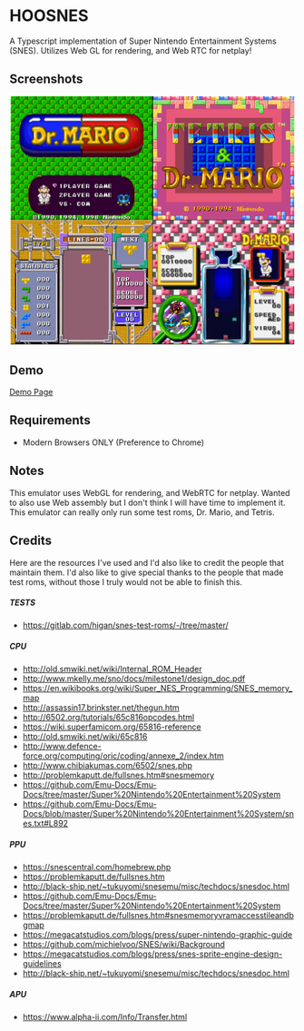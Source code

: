 # HOOSNES
A Typescript implementation of Super Nintendo Entertainment Systems (SNES). 
Utilizes Web GL for rendering, and Web RTC for netplay!  

## Screenshots
<div align="center">
	<img src="https://raw.githubusercontent.com/hkamran/Hoosnes/master/documentations/screenshots.png" width="500px"></img>
</div>

## Demo
<a href="http://hkamran.info/projects/hoosnes">Demo Page</a>

## Requirements
	
- Modern Browsers ONLY (Preference to Chrome)

## Notes

This emulator uses WebGL for rendering, and WebRTC for netplay. Wanted to also use 
Web assembly but I don't think I will have time to implement it. This emulator can really only run
some test roms, Dr. Mario, and Tetris.  

## Credits

Here are the resources I've used and I'd also like to credit the people that maintain them. I'd also like to give
special thanks to the people that made test roms, without those I truly would not be able to finish this.

##### TESTS

* https://gitlab.com/higan/snes-test-roms/-/tree/master/

##### CPU

* http://old.smwiki.net/wiki/Internal_ROM_Header
* http://www.mkelly.me/sno/docs/milestone1/design_doc.pdf
* https://en.wikibooks.org/wiki/Super_NES_Programming/SNES_memory_map
* http://assassin17.brinkster.net/thegun.htm
* http://6502.org/tutorials/65c816opcodes.html
* https://wiki.superfamicom.org/65816-reference
* http://old.smwiki.net/wiki/65c816
* http://www.defence-force.org/computing/oric/coding/annexe_2/index.htm
* http://www.chibiakumas.com/6502/snes.php
* http://problemkaputt.de/fullsnes.htm#snesmemory
* https://github.com/Emu-Docs/Emu-Docs/tree/master/Super%20Nintendo%20Entertainment%20System
* https://github.com/Emu-Docs/Emu-Docs/blob/master/Super%20Nintendo%20Entertainment%20System/snes.txt#L892

##### PPU

* https://snescentral.com/homebrew.php
* https://problemkaputt.de/fullsnes.htm
* http://black-ship.net/~tukuyomi/snesemu/misc/techdocs/snesdoc.html
* https://github.com/Emu-Docs/Emu-Docs/tree/master/Super%20Nintendo%20Entertainment%20System
* https://problemkaputt.de/fullsnes.htm#snesmemoryvramaccesstileandbgmap
* https://megacatstudios.com/blogs/press/super-nintendo-graphic-guide
* https://github.com/michielvoo/SNES/wiki/Background
* https://megacatstudios.com/blogs/press/snes-sprite-engine-design-guidelines
* http://black-ship.net/~tukuyomi/snesemu/misc/techdocs/snesdoc.html

##### APU

* https://www.alpha-ii.com/Info/Transfer.html




